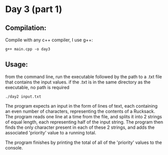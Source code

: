 # Day 3 (part 1)

## Compilation:

Compile with any c++ compiler, I use g++:

    g++ main.cpp -o day3

## Usage:

from the command line, run the executable followed by the path to a .txt file that contains the input values. if the .txt is in the same directory as the executable, no path is required

    ./day2 input.txt

The program expects an input in the form of lines of text, each containing an even number of characters, representing the contents of a Rucksack. The program reads one line at a time from the file, and splits it into 2 strings of equal length, each representing half of the input string. The program then finds the only character present in each of these 2 strings, and adds the associated 'priority' value to a running total.

The program finishes by printing the total of all of the 'priority' values to the console.